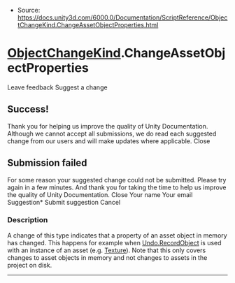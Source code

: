 * Source: https://docs.unity3d.com/6000.0/Documentation/ScriptReference/ObjectChangeKind.ChangeAssetObjectProperties.html

#  [ObjectChangeKind](https://docs.unity3d.com/6000.0/Documentation/ScriptReference/ObjectChangeKind.html).ChangeAssetObjectProperties
Leave feedback
Suggest a change
## Success!
Thank you for helping us improve the quality of Unity Documentation. Although we cannot accept all submissions, we do read each suggested change from our users and will make updates where applicable.
Close
## Submission failed
For some reason your suggested change could not be submitted. Please <a>try again</a> in a few minutes. And thank you for taking the time to help us improve the quality of Unity Documentation.
Close
Your name Your email Suggestion* Submit suggestion
Cancel
### Description
A change of this type indicates that a property of an asset object in memory has changed. This happens for example when [Undo.RecordObject](https://docs.unity3d.com/6000.0/Documentation/ScriptReference/Undo.RecordObject.html) is used with an instance of an asset (e.g. [Texture](https://docs.unity3d.com/6000.0/Documentation/ScriptReference/Texture.html)). Note that this only covers changes to asset objects in memory and not changes to assets in the project on disk.
* * *
